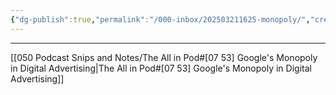 ```yaml
---
{"dg-publish":true,"permalink":"/000-inbox/202503211625-monopoly/","created":"2025-03-21T16:25:35.000-04:00","updated":"2025-03-21T16:27:20.000-04:00"}
---
```


---

[[050 Podcast Snips and Notes/The All in Pod#[07 53] Google's Monopoly in Digital Advertising\|The All in Pod#[07 53] Google's Monopoly in Digital Advertising]]

